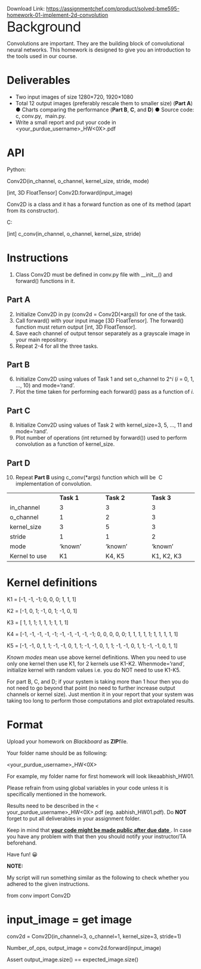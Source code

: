 Download Link: https://assignmentchef.com/product/solved-bme595-homework-01-implement-2d-convolution
<br>
<span style="font-size: 2.61792em; letter-spacing: -1px; font-family: -apple-system, BlinkMacSystemFont, 'Segoe UI', Roboto, Oxygen-Sans, Ubuntu, Cantarell, 'Helvetica Neue', sans-serif;">Background</span>

Convolutions are important. They are the building block of convolutional neural networks. This homework is designed to give you an introduction to the tools used in our course.

<h1>Deliverables</h1>

<ul>

 <li>Two input images of size 1280×720, 1920×1080</li>

 <li>Total 12 output images (preferably rescale them to smaller size) (​<strong>Part A</strong>​) ● Charts comparing the performance (​<strong>Part B</strong>​, ​<strong>C</strong>​, and ​<strong>D</strong>​) ● Source code: ​c​, ​conv.py, ​ ​main.py​.</li>

 <li>Write a small report and put your code in ​&lt;your_purdue_username&gt;_HW&lt;0X&gt;​.pdf</li>

</ul>

<h1>API</h1>

Python:

Conv2D(in_channel, o_channel, kernel_size, stride, mode)

[int, 3D FloatTensor] Conv2D.forward(input_image)

Conv2D​ is a class and it has a ​forward​ function as one of its method (apart from its constructor).

C:

[int] c_conv(in_channel, o_channel, kernel_size, stride)

<h1>Instructions</h1>

<ol>

 <li>Class ​Conv2D​ must be defined in ​conv.py​ file with ​__init__()​ and forward()​ functions in it.</li>

</ol>

<h2>Part A</h2>

<ol start="2">

 <li>Initialize ​Conv2D​ in ​py​ (​conv2d​ = ​Conv2D(*args)​) for one of the task.</li>

 <li>Call ​forward() ​with your input image ​[3D FloatTensor]​. The ​forward() function must return output ​[int, 3D FloatTensor].​</li>

 <li>Save each channel of output tensor separately as a grayscale image in your main repository.</li>

 <li>Repeat 2-4 for all the three tasks.</li>

</ol>

<h2>Part B</h2>

<ol start="6">

 <li>Initialize ​Conv2D​ using values of Task 1 and set ​o_channel​ to 2^​<em>i</em>​ (​<em>i </em>​= 0, 1, …, 10) and ​mode​=’rand’.</li>

 <li>Plot the time taken for performing each ​forward()​ pass as a function of ​<em>i</em>​.</li>

</ol>

<h2>Part C</h2>

<ol start="8">

 <li>Initialize ​Conv2D​ using values of Task 2 with ​kernel_size​=3, 5, …, 11 and mode​=’rand’.</li>

 <li>Plot number of operations (​int​ returned by ​forward()​) used to perform convolution as a function of ​kernel_size​.</li>

</ol>

<h2>Part D</h2>

<ol start="10">

 <li>Repeat ​<strong>Part B</strong>​ using ​c_conv(*args) function which will be ​ ​C​ implementation of convolution.</li>

</ol>







<table width="548">

 <tbody>

  <tr>

   <td width="137"><strong> </strong></td>

   <td width="137"><strong>Task 1 </strong></td>

   <td width="137"><strong>Task 2 </strong></td>

   <td width="137"><strong>Task 3 </strong></td>

  </tr>

  <tr>

   <td width="137">in_channel</td>

   <td width="137">3</td>

   <td width="137">3</td>

   <td width="137">3</td>

  </tr>

  <tr>

   <td width="137">o_channel</td>

   <td width="137">1</td>

   <td width="137">2</td>

   <td width="137">3</td>

  </tr>

  <tr>

   <td width="137">kernel_size</td>

   <td width="137">3</td>

   <td width="137">5</td>

   <td width="137">3</td>

  </tr>

  <tr>

   <td width="137">stride</td>

   <td width="137">1</td>

   <td width="137">1</td>

   <td width="137">2</td>

  </tr>

  <tr>

   <td width="137">mode</td>

   <td width="137">‘known’</td>

   <td width="137">‘known’</td>

   <td width="137">‘known’</td>

  </tr>

  <tr>

   <td width="137">Kernel to use</td>

   <td width="137">K1</td>

   <td width="137">K4, K5</td>

   <td width="137">K1, K2, K3</td>

  </tr>

 </tbody>

</table>




<h1>Kernel definitions</h1>

K1 = [-1, -1, -1;  0, 0, 0;  1, 1, 1]

K2 = [-1,  0,  1; -1, 0, 1; -1, 0, 1]

K3 = [ 1,  1,  1;  1, 1, 1;  1, 1, 1]

K4 = [-1, -1, -1, -1, -1; -1, -1, -1, -1, -1; 0, 0, 0, 0, 0; 1, 1, 1, 1, 1; 1, 1, 1, 1, 1]

K5 = [-1, -1, 0, 1, 1; -1, -1, 0, 1, 1; -1, -1, 0, 1, 1; -1, -1, 0, 1, 1; -1, -1, 0, 1, 1]




<em>Known modes</em>​ mean use above kernel definitions. When you need to use only one kernel then use K1, for 2 kernels use K1-K2. When ​mode​=’rand’, initialize kernel with random values i.e. you do NOT need to use K1-K5.




For part B, C, and D; if your system is taking more than 1 hour then you do not need to go beyond that point (no need to further increase output channels or kernel size). Just mention it in your report that your system was taking too long to perform those computations and plot extrapolated results.

<h1>Format</h1>

Upload your homework on ​<em>Blackboard</em>​ as ​<strong>ZIP</strong>​ file.

Your folder name should be as following:

&lt;your_purdue_username&gt;_HW&lt;0X&gt;

For example, my folder name for first homework will look like ​aabhish_HW01​.




Please refrain from using global variables in your code unless it is specifically mentioned in the homework.




Results need to be described in the &lt;​ your_purdue_username&gt;_HW&lt;0X&gt;.pdf (eg.​        aabhish_HW01.pdf). Do ​    <strong>NOT</strong>​    forget to put all deliverables in your assignment folder.​




Keep in mind that <strong><u>your code might be made public after due date</u></strong><u>​         </u>. In case you have any​           problem with that then you should notify your instructor/TA beforehand.




Have fun! &#x1f600;



















<strong>NOTE:</strong>




My script will run something similar as the following to check whether you adhered to the given instructions.




from conv import Conv2D




# input_image = get image




conv2d = Conv2D(in_channel=3, o_channel=1, kernel_size=3, stride=1)

Number_of_ops, output_image = conv2d.forward(input_image)

Assert output_image.size() == expected_image.size()